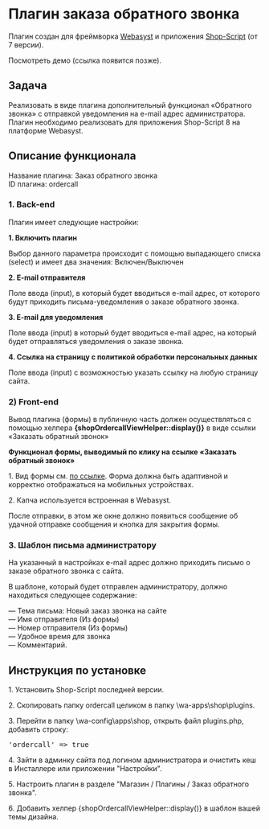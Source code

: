 <h1 class="title">Плагин заказа обратного звонка</h1>
<p>Плагин создан для фреймворка <a href="https://www.webasyst.ru/" target="_blank">Webasyst</a> и приложения <a href="https://www.webasyst.ru/store/app/shop/" target="_blank">Shop-Script</a> (от 7 версии).</p>

<p>Посмотреть демо (ссылка появится позже).</p>

<h2>Задача</h2>
Реализовать в виде плагина дополнительный функционал «Обратного звонка» с отправкой уведомления на e-mail адрес администратора. Плагин необходимо реализовать для приложения Shop-Script 8 на платформе Webasyst.

<h2>Описание функционала</h2>

<p>Название плагина: Заказ обратного звонка<br>
ID плагина: ordercall</p>

<h3>1. Back-end</h3>

<p>Плагин имеет следующие настройки:</p>
<p><b>1. Включить плагин</b></p>
<p>Выбор данного параметра происходит с помощью выпадающего списка (select) и имеет два значения: Включен/Выключен</p>
<p><b>2. E-mail  отправителя</b></p>
<p>Поле ввода (input), в который будет вводиться e-mail адрес, от которого будут приходить письма-уведомления о заказе обратного звонка.</p>
<p><b>3. E-mail для уведомления</b></p>
<p>Поле ввода (input) в который будет вводиться e-mail адрес, на который будет отправляться уведомления о заказе звонка.</p>
<p><b>4. Ссылка на страницу с  политикой обработки персональных данных</b></p>
<p>Поле ввода (input) с возможностью указать ссылку на любую страницу сайта.</p>

<h3>2) Front-end</h3>

<p>Вывод плагина (формы) в публичную часть должен осуществляться с помощью хелпера <b>{shopOrdercallViewHelper::display()}</b>  в виде ссылки «Заказать обратный звонок»</p>
<p><b>Функционал формы, выводимый по клику на ссылке «Заказать обратный звонок»</b></p>
<p>1. Вид формы см. <a href="https://github.com/allicen/Webasyst/blob/master/img.png" target="_blank">по ссылке</a>. Форма должна быть адаптивной и корректно отображаться на мобильных устройствах.</p>
<p>2. Капча используется встроенная в Webasyst.</p>
<p>После отправки, в этом же окне должно появиться сообщение об удачной отправке сообщения и кнопка для закрытия формы.</p>

<h3>3. Шаблон письма администратору</h3>

<p>На указанный в настройках e-mail адрес должно приходить письмо о заказе обратного звонка с сайта.</p>
<p>В шаблоне, который будет отправлен администратору, должно находиться следующее содержание:</p>
<p>— Тема письма: Новый заказ звонка на сайте<br>
— Имя отправителя (Из формы)<br>
— Номер отправителя (Из формы)<br>
— Удобное время для звонка<br>
— Комментарий.</p>

<h2>Инструкция по установке</h2>
<p>1. Установить Shop-Script последней версии.</p>
<p>2. Скопировать папку ordercall целиком в папку \wa-apps\shop\plugins.  </p>
<p>3. Перейти в папку \wa-config\apps\shop, открыть файл plugins.php, добавить строку:</p>
<pre>'ordercall' => true</pre>
<p>4. Зайти в админку сайта под логином администратора и очистить кеш в Инсталлере или приложении "Настройки".</p>
<p>5. Настроить плагин в разделе "Магазин / Плагины / Заказ обратного звонка".</p>
<p>6. Добавить хелпер {shopOrdercallViewHelper::display()} в шаблон вашей темы дизайна.</p>

